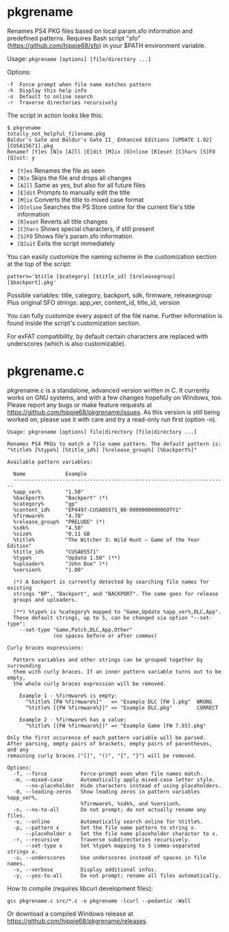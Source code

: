 # pkgrename
Renames PS4 PKG files based on local param.sfo information and predefined patterns.
Requires Bash script "sfo" (https://github.com/hippie68/sfo) in your $PATH environment variable.

Usage: `pkgrename [options] [file/directory ...]`

Options:

    -f  Force prompt when file name matches pattern
    -h  Display this help info
    -o  Default to online search
    -r  Traverse directories recursively

The script in action looks like this:

    $ pkgrename
    totally_not_helpful_filename.pkg
    Baldur's Gate and Baldur's Gate II_ Enhanced Editions [UPDATE 1.02] [CUSA15671].pkg
    Rename? [Y]es [N]o [A]ll [E]dit [M]ix [O]nline [R]eset [C]hars [S]FO [Q]uit: y

- `[Y]es` Renames the file as seen
- `[N]o` Skips the file and drops all changes
- `[A]ll` Same as yes, but also for all future files
- `[E]dit` Prompts to manually edit the title
- `[M]ix` Converts the title to mixed case format
- `[O]nline` Searches the PS Store online for the current file's title information
- `[R]eset` Reverts all title changes
- `[C]hars` Shows special characters, if still present
- `[S]FO` Shows file's param.sfo information
- `[Q]uit` Exits the script immediately

You can easily customize the naming scheme in the customization section at the top of the script:

    pattern='$title [$category] [$title_id] [$releasegroup] [$backport].pkg'

Possible variables: title, category, backport, sdk, firmware, releasegroup                              
Plus original SFO strings: app_ver, content_id, title_id, version  

You can fully customize every aspect of the file name.
Further information is found inside the script's customization section.

For exFAT compatibility, by default certain characters are replaced with underscores (which is also customizable).

# pkgrename.c

pkgrename.c is a standalone, advanced version written in C. It currently works on GNU systems, and with a few changes hopefully on Windows, too. Please report any bugs or make feature requests at https://github.com/hippie68/pkgrename/issues.
As this version is still being worked on, please use it with care and try a read-only run first (option -n).

    Usage: pkgrename [options] file|directory [file|directory ...]
    
    Renames PS4 PKGs to match a file name pattern. The default pattern is:
    "%title% [%type%] [%title_id%] [%release_group%] [%backport%]"
    
    Available pattern variables:
    
      Name             Example
      ----------------------------------------------------------------------
      %app_ver%        "1.50"
      %backport%       "Backport" (*)
      %category%       "gp"
      %content_id%     "EP4497-CUSA05571_00-00000000000GOTY1"
      %firmware%       "4.70"
      %release_group%  "PRELUDE" (*)
      %sdk%            "4.50"
      %size%           "0.11 GB
      %title%          "The Witcher 3: Wild Hunt – Game of the Year Edition"
      %title_id%       "CUSA05571"
      %type%           "Update 1.50" (**)
      %uploader%       "John Doe" (*)
      %version%        "1.00"
    
      (*) A backport is currently detected by searching file names for existing
      strings "BP", "Backport", and "BACKPORT". The same goes for release
      groups and uploaders.
    
      (**) %type% is %category% mapped to "Game,Update %app_ver%,DLC,App".
      These default strings, up to 5, can be changed via option "--set-type":
        --set-type "Game,Patch,DLC,App,Other"
                   (no spaces before or after commas)
    
    Curly braces expressions:
    
      Pattern variables and other strings can be grouped together by surrounding
      them with curly braces. If an inner pattern variable turns out to be empty,
      the whole curly braces expression will be removed.
    
        Example 1 - %firmware% is empty:
          "%title% [FW %firmware%]"   => "Example DLC [FW ].pkg"  WRONG
          "%title% [{FW %firmware%}]" => "Example DLC.pkg"        CORRECT
    
        Example 2 - %firmware% has a value:
          "%title% [{FW %firmware%}]" => "Example Game [FW 7.55].pkg"
    
    Only the first occurence of each pattern variable will be parsed.
    After parsing, empty pairs of brackets, empty pairs of parentheses, and any
    remaining curly braces ("[]", "()", "{", "}") will be removed.
    
    Options:
      -f, --force           Force-prompt even when file names match.
      -m, --mixed-case      Automatically apply mixed-case letter style.
          --no-placeholder  Hide characters instead of using placeholders.
      -0, --leading-zeros   Show leading zeros in pattern variables %app_ver%,
                            %firmware%, %sdk%, and %version%.
      -n, --no-to-all       Do not prompt; do not actually rename any files.
      -o, --online          Automatically search online for %title%.
      -p, --pattern x       Set the file name pattern to string x.
          --placeholder x   Set the file name placeholder character to x.
      -r, --recursive       Traverse subdirectories recursively.
          --set-type x      Set %type% mapping to 5 comma-separated strings x.
      -u, --underscores     Use underscores instead of spaces in file names.
      -v, --verbose         Display additional infos.
      -y, --yes-to-all      Do not prompt; rename all files automatically.

How to compile (requires libcurl development files):

    gcc pkgrename.c src/*.c -o pkgrename -lcurl --pedantic -Wall

Or download a compiled Windows release at https://github.com/hippie68/pkgrename/releases.
